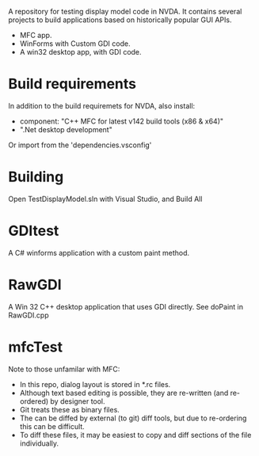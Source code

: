 A repository for testing display model code in NVDA.
It contains several projects to build applications based on historically popular GUI APIs.
- MFC app.
- WinForms with Custom GDI code.
- A win32 desktop app, with GDI code.

# Build requirements
In addition to the build requiremets for NVDA, also install:
- component: "C++ MFC for latest v142 build tools (x86 & x64)"
- ".Net desktop development"

Or import from the 'dependencies.vsconfig'

# Building
Open TestDisplayModel.sln with Visual Studio, and Build All

# GDItest
A C# winforms application with a custom paint method.

# RawGDI
A Win 32 C++ desktop application that uses GDI directly.
See doPaint in RawGDI.cpp

# mfcTest

Note to those unfamilar with MFC:
- In this repo, dialog layout is stored in *.rc files.
- Although text based editing is possible, they are re-written (and re-ordered) by designer tool.
- Git treats these as binary files.
- The can be diffed by external (to git) diff tools, but due to re-ordering this can be difficult.
- To diff these files, it may be easiest to copy and diff sections of the file individually.

